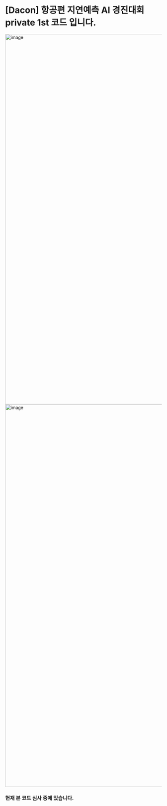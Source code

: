 # [Dacon] 항공편 지연예측 AI 경진대회 private 1st 코드 입니다.

<img width="1192" alt="image" src="https://github.com/soonyoung-hwang/-Dacon-1st-score-Airport_Delay/assets/78343941/c1323670-c644-4428-90b1-64a985fed9ea">

<img width="1232" alt="image" src="https://github.com/soonyoung-hwang/-Dacon-1st-score-Airport_Delay/assets/78343941/24582c4a-d2dd-444f-bb51-834f5c392f00">


### 현재 본 코드 심사 중에 있습니다.
